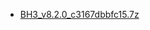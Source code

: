 - [BH3_v8.2.0_c3167dbbfc15.7z](https://autopatchkr.honkaiimpact3.com/ptpublic/bh3_kr/20250414112403_kC4y6ax3HyrGjszB/BH3_v8.2.0_c3167dbbfc15.7z)
